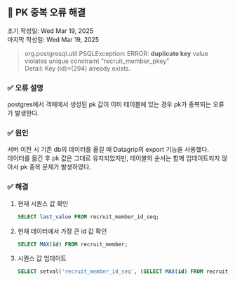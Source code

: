 ## 📌 PK 중복 오류 해결

초기 작성일: Wed Mar 19, 2025<br/>
마지막 작성일: Wed Mar 19, 2025

> org.postgresql.util.PSQLException: ERROR: **duplicate key** value violates unique constraint "recruit_member_pkey"<br/>
> Detail: Key (id)=(294) already exists.

### ✅ 오류 설명

postgres에서 객체에서 생성된 pk 값이 이미 테이블에 있는 경우 pk가 중복되는 오류가 발생한다.

### ✅ 원인

서버 이전 시 기존 db의 데이터를 옮길 때 Datagrip의 export 기능을 사용했다. <br/>
데이터를 옮긴 후 pk 값은 그대로 유지되었지만, 테이블의 순서는 함께 업데이트되지 않아서 pk 중복 문제가 발생하였다.

### ✅ 해결

1. 현재 시퀀스 값 확인
    ```SQL
    SELECT last_value FROM recruit_member_id_seq;
    ```
2. 현재 데이터에서 가장 큰 id 값 확인
    ```SQL
    SELECT MAX(id) FROM recruit_member;
    ```
3. 시퀀스 값 업데이트
    ```SQL
    SELECT setval('recruit_member_id_seq', (SELECT MAX(id) FROM recruit_member) + 1);
    ```
